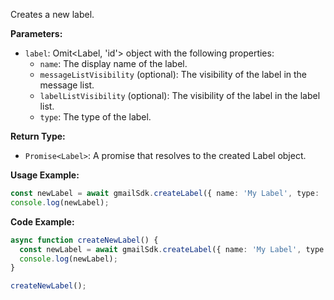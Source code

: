 Creates a new label.

**Parameters:**

- `label`: Omit<Label, 'id'> object with the following properties:
  - `name`: The display name of the label.
  - `messageListVisibility` (optional): The visibility of the label in the message list.
  - `labelListVisibility` (optional): The visibility of the label in the label list.
  - `type`: The type of the label.

**Return Type:**

- `Promise<Label>`: A promise that resolves to the created Label object.

**Usage Example:**

```typescript
const newLabel = await gmailSdk.createLabel({ name: 'My Label', type: 'user' });
console.log(newLabel);
```

**Code Example:**

```typescript
async function createNewLabel() {
  const newLabel = await gmailSdk.createLabel({ name: 'My Label', type: 'user' });
  console.log(newLabel);
}

createNewLabel();
```